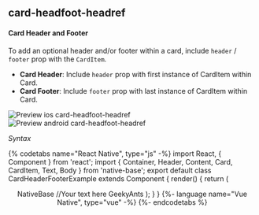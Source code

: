 ## card-headfoot-headref
#### Card Header and Footer

To add an optional header and/or footer within a card, include <code>header</code> / <code>footer</code> prop with the <code>CardItem</code>.<br />
* **Card Header**: Include <code>header</code> prop with first instance of CardItem within Card.
* **Card Footer**: Include <code>footer</code> prop with last instance of CardItem within Card.

![Preview ios card-headfoot-headref](https://github.com/GeekyAnts/NativeBase-KitchenSink/raw/v2.6.1/screenshots/ios/card-header-and-footer.png)
![Preview android card-headfoot-headref](https://github.com/GeekyAnts/NativeBase-KitchenSink/raw/v2.6.1/screenshots/android/card-header-and-footer.png)

*Syntax*

{% codetabs name="React Native", type="js" -%}
import React, { Component } from 'react';
import { Container, Header, Content, Card, CardItem, Text, Body } from 'native-base';
export default class CardHeaderFooterExample extends Component {
  render() {
    return (
      <Container>
        <Header />
        <Content>
          <Card>
            <CardItem header>
              <Text>NativeBase</Text>
            </CardItem>
            <CardItem>
              <Body>
                <Text>
                  //Your text here
                </Text>
              </Body>
            </CardItem>
            <CardItem footer>
              <Text>GeekyAnts</Text>
            </CardItem>
         </Card>
        </Content>
      </Container>
    );
  }
}
{%- language name="Vue Native", type="vue" -%}
<template>
  <nb-container>
    <nb-header />
    <nb-content>
      <nb-card>
        <nb-card-item header>
          <nb-text>NativeBase</nb-text>
        </nb-card-item>
        <nb-card-item>
          <nb-body>
            <nb-text>
              //Your text here
            </nb-text>
          </nb-body>            
        </nb-card-item>
        <nb-card-item footer>
          <nb-text>GeekyAnts</nb-text>
        </nb-card-item>
      </nb-card>
    </nb-content>
  </nb-container>
</template>
{%- endcodetabs %}
<br />
